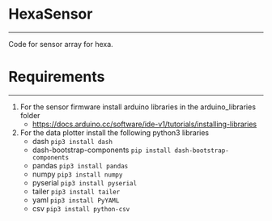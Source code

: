 # HexaSensor
-----------------------------------

Code for sensor array for hexa.

# Requirements
-----------------------------------

1. For the sensor firmware install arduino libraries in the arduino_libraries folder
   - https://docs.arduino.cc/software/ide-v1/tutorials/installing-libraries
2. For the data plotter install the following python3 libraries
   - dash      ``` pip3 install dash ```
   - dash-bootstrap-components ```pip install dash-bootstrap-components ```
   - pandas    ``` pip3 install pandas ```
   - numpy     ``` pip3 install numpy ```
   - pyserial  ``` pip3 install pyserial ```
   - tailer    ``` pip3 install tailer ```
   - yaml      ``` pip3 install PyYAML ```
   - csv       ``` pip3 install python-csv ```
   
